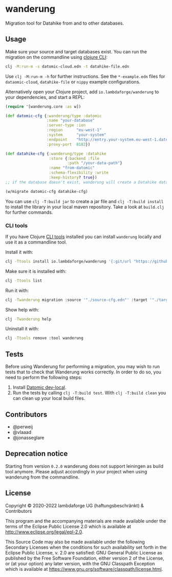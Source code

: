 # wanderung

Migration tool for Datahike from and to other databases.

## Usage

Make sure your source and target databases exist. You can run the migration on the commandline using [clojure CLI](https://clojure.org/reference/deps_and_cli):

```bash
clj -M:run-m -s datomic-cloud.edn -t datahike-file.edn
```

Use `clj -M:run-m -h` for further instructions. See the `*-example.edn` files for `dataomic-cloud`, `datahike-file` or `nippy` example configurations.

Alternatively open your Clojure project, add `io.lambdaforge/wanderung` to your dependencies, and start a REPL:

```clojure
(require '[wanderung.core :as w])

(def datomic-cfg {:wanderung/type :datomic
                  :name "your-database"
                  :server-type :ion
                  :region      "eu-west-1"
                  :system      "your-system"
                  :endpoint    "http://entry.your-system.eu-west-1.datomic.net:8182/"
                  :proxy-port  8182})

(def datahike-cfg {:wanderung/type :datahike
                   :store {:backend :file
                           :path "/your-data-path"}
                   :name "from-datomic"
                   :schema-flexibility :write
                   :keep-history? true})
;; if the database doesn't exist, wanderung will create a Datahike database

(w/migrate datomic-cfg datahike-cfg)
```
You can use `clj -T:build jar` to create a jar file and `clj -T:build install` to install the library in your local maven repository. 
Take a look at `build.clj` for further commands.

### CLI tools

If you have Clojure [CLI tools](https://clojure.org/guides/deps_and_cli) installed you can install `wanderung` locally and use it as a commandline tool.

Install it with:
```bash
clj -Ttools install io.lambdaforge/wanderung '{:git/url "https://github.com/lambdaforge/wanderung" :git/tag "v0.2.65"}' :as wanderung
```

Make sure it is installed with:
```bash
clj -Ttools list
```

Run it with:
```bash
clj -Twanderung migration :source '"./source-cfg.edn"' :target '"./target-cfg.edn"'
```

Show help with:
```bash
clj -Twanderung help
```

Uninstall it with:
```bash
clj -Ttools remove :tool wanderung
```


## Tests

Before using Wanderung for performing a migration, you may wish to run tests that to check that Wanderung works correctly. In order to do so, you need to perform the following steps:

1. Install [Datomic dev-local](https://docs.datomic.com/cloud/dev-local.html).
2. Run the tests by calling `clj -T:build test`. With `clj -T:build clean` you can clean up your local build files.

## Contributors
- @perweij
- @vlaaad
- @jonasseglare

## Deprecation notice

Starting from version `0.2.0` wanderung does not support leiningen as build tool anymore. Please adjust accordingly in your project when using wanderung from the commandline. 

## License

Copyright © 2020-2022 lambdaforge UG (haftungsbeschränkt) & Contributors

This program and the accompanying materials are made available under the
terms of the Eclipse Public License 2.0 which is available at
http://www.eclipse.org/legal/epl-2.0.

This Source Code may also be made available under the following Secondary
Licenses when the conditions for such availability set forth in the Eclipse
Public License, v. 2.0 are satisfied: GNU General Public License as published by
the Free Software Foundation, either version 2 of the License, or (at your
option) any later version, with the GNU Classpath Exception which is available
at https://www.gnu.org/software/classpath/license.html.
